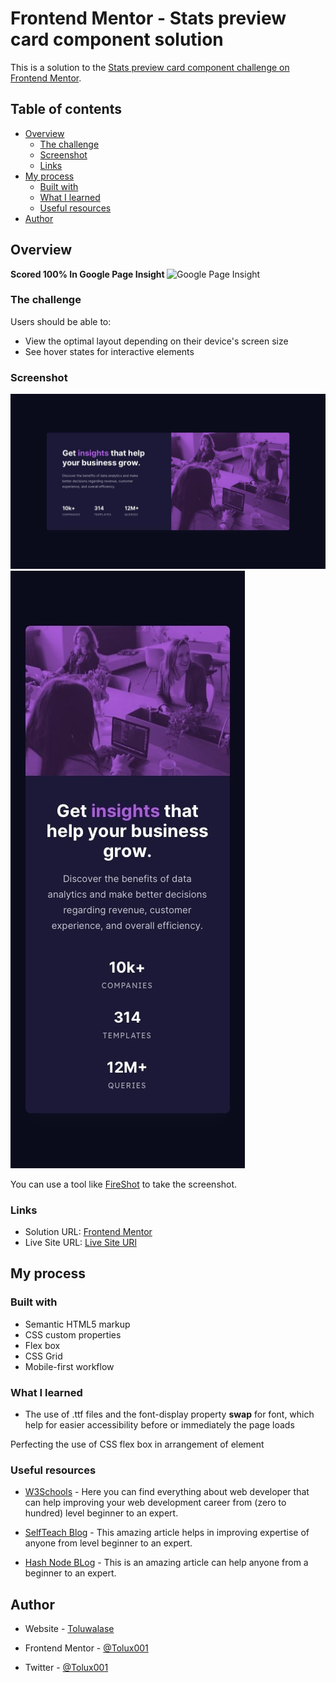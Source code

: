 # Frontend Mentor - Stats preview card component solution

This is a solution to the [Stats preview card component challenge on Frontend Mentor](https://www.frontendmentor.io/challenges/stats-preview-card-component-8JqbgoU62).

## Table of contents

- [Overview](#overview)
  - [The challenge](#the-challenge)
  - [Screenshot](#screenshot)
  - [Links](#links)
- [My process](#my-process)
  - [Built with](#built-with)
  - [What I learned](#what-i-learned)
  - [Useful resources](#useful-resources)
- [Author](#author)

## Overview
  <b> Scored 100% In Google Page Insight </b>
  ![Google Page Insight](design/google-page-insight.jpg)


### The challenge

Users should be able to:

- View the optimal layout depending on their device's screen size
- See hover states for interactive elements

### Screenshot

![Desktop-Images](design/desktop-design.jpg)
![Mobile-Images](design/mobile-design.jpg)


You can use a tool like [FireShot](https://getfireshot.com/) to take the screenshot. 

### Links

- Solution URL: [Frontend Mentor](https://your-solution-url.com)
- Live Site URL: [Live Site URl](https://your-live-site-url.com)

## My process

### Built with

- Semantic HTML5 markup
- CSS custom properties
- Flex box
- CSS Grid
- Mobile-first workflow

### What I learned

- The use of .ttf files and the font-display property **swap** for font, which  help for easier accessibility before or immediately the page loads

Perfecting the use of CSS flex box in arrangement of element

### Useful resources

- [W3Schools](w3schools.com) - Here you can find everything about web developer that can help improving your web development career from (zero to hundred) level beginner to an expert.

- [SelfTeach Blog](tolux.hashnode.dev) - This amazing article helps in improving expertise of anyone from level beginner to an expert.

- [Hash Node BLog](tolux.hashnode.dev) - This is an amazing article can help anyone from a beginner to an expert.

## Author

- Website - [Toluwalase](https://www.linkedin.com/in/tolux)

- Frontend Mentor - [@Tolux001](https://www.frontendmentor.io/profile/Tolux001)

- Twitter - [@Tolux001](https://www.twitter.com/tolux001)
